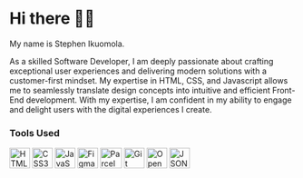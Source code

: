 # Hi there 👋🏽

My name is Stephen Ikuomola.


As a skilled Software Developer, I am deeply passionate about crafting exceptional user experiences and delivering modern solutions with a customer-first mindset. My expertise in HTML, CSS, and Javascript allows me to seamlessly translate design concepts into intuitive and efficient Front-End development. With my expertise, I am confident in my ability to engage and delight users with the digital experiences I create.


### Tools Used
<p align="left">
   <a href="https://developer.mozilla.org/en-US/docs/Glossary/HTML5" target="_blank" rel="noreferrer"><img src="https://raw.githubusercontent.com/danielcranney/readme-generator/main/public/icons/skills/html5-colored.svg" width="36" height="36" alt="HTML5" /></a>
   <a href="https://www.w3.org/TR/CSS/#css" target="_blank" rel="noreferrer"><img src="https://raw.githubusercontent.com/danielcranney/readme-generator/main/public/icons/skills/css3-colored.svg" width="36" height="36" alt="CSS3" /></a>
   <a href="https://developer.mozilla.org/en-US/docs/Web/JavaScript" target="_blank" rel="noreferrer"><img src="https://raw.githubusercontent.com/danielcranney/readme-generator/main/public/icons/skills/javascript-colored.svg" width="36" height="36" alt="JavaScript" /></a>
  <a href="https://www.figma.com/" target="_blank" rel="noreferrer"><img src="https://raw.githubusercontent.com/danielcranney/readme-generator/main/public/icons/skills/figma-colored.svg" width="36" height="36" alt="Figma" /></a>
   <a href="https://parceljs.org/" target="_blank" rel="noreferrer"><img src="https://th.bing.com/th/id/OIP.ah94LWo1vdX_kaeGMhQn_wHaGI?rs=1&pid=ImgDetMain" width="38" height="36" alt="Parcel" /></a>
   <a href="https://git-scm.com/" target="_blank" rel="noreferrer"><img src="https://raw.githubusercontent.com/danielcranney/readme-generator/main/public/icons/skills/git-colored.svg" width="36" height="36" alt="Git"/></a>
   <a href="https://open-props.style/" target="_blank" rel="noreferrer"><img src="https://th.bing.com/th/id/R.e867b070234563d05af0f088e2ad3038?rik=6txz8e2gabb6ZQ&pid=ImgRaw&r=0" width="36" height="36" alt ="Open Props"/></a>
   <a href="https://developer.mozilla.org/en-US/docs/Learn/JavaScript/Objects/JSON" target="_blank" rel="noreferrer"><img src="https://uxwing.com/wp-content/themes/uxwing/download/brands-and-social-media/json-icon.png" width="36" height="36" alt="JSON"/></a>
</p>



